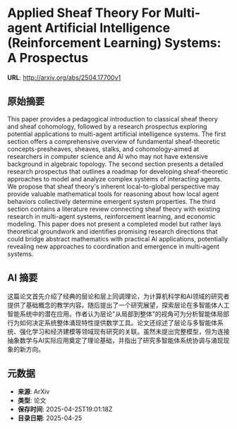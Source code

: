 # Applied Sheaf Theory For Multi-agent Artificial Intelligence (Reinforcement Learning) Systems: A Prospectus

**URL**: http://arxiv.org/abs/2504.17700v1

## 原始摘要

This paper provides a pedagogical introduction to classical sheaf theory and
sheaf cohomology, followed by a research prospectus exploring potential
applications to multi-agent artificial intelligence systems. The first section
offers a comprehensive overview of fundamental sheaf-theoretic
concepts-presheaves, sheaves, stalks, and cohomology-aimed at researchers in
computer science and AI who may not have extensive background in algebraic
topology. The second section presents a detailed research prospectus that
outlines a roadmap for developing sheaf-theoretic approaches to model and
analyze complex systems of interacting agents. We propose that sheaf theory's
inherent local-to-global perspective may provide valuable mathematical tools
for reasoning about how local agent behaviors collectively determine emergent
system properties. The third section contains a literature review connecting
sheaf theory with existing research in multi-agent systems, reinforcement
learning, and economic modeling. This paper does not present a completed model
but rather lays theoretical groundwork and identifies promising research
directions that could bridge abstract mathematics with practical AI
applications, potentially revealing new approaches to coordination and
emergence in multi-agent systems.


## AI 摘要

这篇论文首先介绍了经典的层论和层上同调理论，为计算机科学和AI领域的研究者提供了基础概念的教学内容。随后提出了一个研究展望，探索层论在多智能体人工智能系统中的潜在应用。作者认为层论"从局部到整体"的视角可为分析智能体局部行为如何决定系统整体涌现特性提供数学工具。论文还综述了层论与多智能体系统、强化学习和经济建模等领域现有研究的关联。虽然未提出完整模型，但为连接抽象数学与AI实际应用奠定了理论基础，并指出了研究多智能体系统协调与涌现现象的新方向。

## 元数据

- **来源**: ArXiv
- **类型**: 论文
- **保存时间**: 2025-04-25T19:01:18Z
- **目录日期**: 2025-04-25

